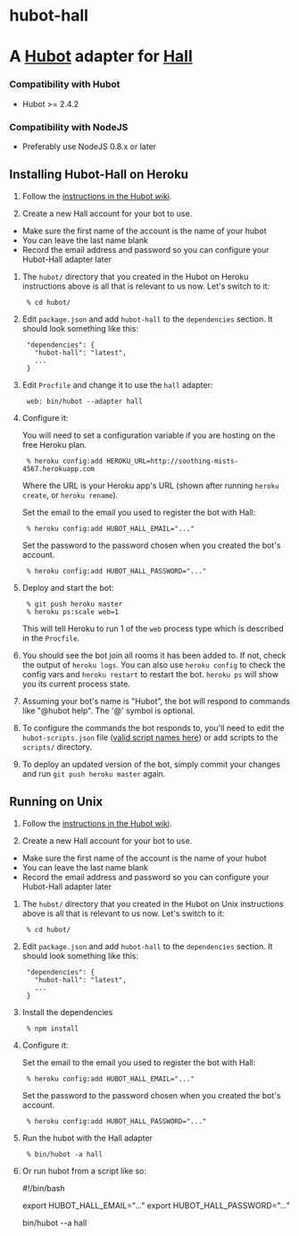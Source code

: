hubot-hall
==========

# A [Hubot](https://github.com/github/hubot) adapter for [Hall](https://hall.com)

### Compatibility with Hubot

 * Hubot >= 2.4.2

### Compatibility with NodeJS

 * Preferably use NodeJS 0.8.x or later

## Installing Hubot-Hall on Heroku

1. Follow the [instructions in the Hubot wiki](https://github.com/github/hubot/wiki/Deploying-Hubot-onto-Heroku).

1. Create a new Hall account for your bot to use.
 * Make sure the first name of the account is the name of your hubot
 * You can leave the last name blank
 * Record the email address and password so you can configure your Hubot-Hall adapter later


1. The `hubot/` directory that you created in the Hubot on Heroku instructions above is all that is relevant to us now. Let's switch to it:

        % cd hubot/

1. Edit `package.json` and add `hubot-hall` to the `dependencies` section. It should look something like this:

        "dependencies": {
          "hubot-hall": "latest",
          ...
        }

1. Edit `Procfile` and change it to use the `hall` adapter:

        web: bin/hubot --adapter hall

1. Configure it:

      You will need to set a configuration variable if you are hosting on the free Heroku plan.

        % heroku config:add HEROKU_URL=http://soothing-mists-4567.herokuapp.com

      Where the URL is your Heroku app's URL (shown after running `heroku create`, or `heroku rename`).

      Set the email to the email you used to register the bot with Hall:

        % heroku config:add HUBOT_HALL_EMAIL="..."

      Set the password to the password chosen when you created the bot's account.

        % heroku config:add HUBOT_HALL_PASSWORD="..."

1. Deploy and start the bot:

        % git push heroku master
        % heroku ps:scale web=1

      This will tell Heroku to run 1 of the `web` process type which is described in the `Procfile`.

1. You should see the bot join all rooms it has been added to. If not, check the output of `heroku logs`. You can also use `heroku config` to check the config vars and `heroku restart` to restart the bot. `heroku ps` will show you its current process state.

1. Assuming your bot's name is "Hubot", the bot will respond to commands like "@hubot help".  The '@' symbol is optional.

1. To configure the commands the bot responds to, you'll need to edit the `hubot-scripts.json` file ([valid script names here](https://github.com/github/hubot-scripts/tree/master/src/scripts)) or add scripts to the `scripts/` directory.

1. To deploy an updated version of the bot, simply commit your changes and run `git push heroku master` again.

## Running on Unix

1. Follow the [instructions in the Hubot wiki](https://github.com/github/hubot/wiki/Deploying-Hubot-onto-Unix).

1. Create a new Hall account for your bot to use.
 * Make sure the first name of the account is the name of your hubot
 * You can leave the last name blank
 * Record the email address and password so you can configure your Hubot-Hall adapter later

1. The `hubot/` directory that you created in the Hubot on Unix instructions above is all that is relevant to us now. Let's switch to it:

        % cd hubot/

1. Edit `package.json` and add `hubot-hall` to the `dependencies` section. It should look something like this:

        "dependencies": {
          "hubot-hall": "latest",
          ...
        }

1. Install the dependencies

        % npm install

1. Configure it:

      Set the email to the email you used to register the bot with Hall:

        % heroku config:add HUBOT_HALL_EMAIL="..."

      Set the password to the password chosen when you created the bot's account.

        % heroku config:add HUBOT_HALL_PASSWORD="..."

1. Run the hubot with the Hall adapter

        % bin/hubot -a hall

1. Or run hubot from a script like so:

    #!/bin/bash

    export HUBOT_HALL_EMAIL="..."
    export HUBOT_HALL_PASSWORD="..."

    bin/hubot --a hall